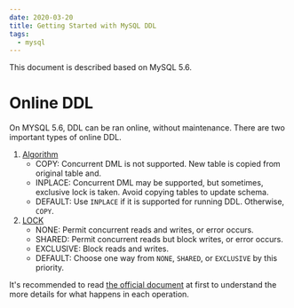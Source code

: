 ```yaml
---
date: 2020-03-20
title: Getting Started with MySQL DDL
tags:
  - mysql
---
```


This document is described based on MySQL 5.6.

Online DDL
===
On MYSQL 5.6, DDL can be ran online, without maintenance.
There are two important types of online DDL.

1. [Algorithm](https://dev.mysql.com/doc/refman/5.6/en/alter-table.html#alter-table-performance)
    * COPY: Concurrent DML is not supported. New table is copied from original table and.
    * INPLACE: Concurrent DML may be supported, but sometimes, exclusive lock is taken. Avoid copying tables to update schema.
	* DEFAULT: Use `INPLACE` if it is supported for running DDL. Otherwise, `COPY`.
1. [LOCK](https://dev.mysql.com/doc/refman/5.6/en/alter-table.html#alter-table-concurrency)
    * NONE: Permit concurrent reads and writes, or error occurs.
	* SHARED: Permit concurrent reads but block writes, or error occurs.
	* EXCLUSIVE: Block reads and writes.
	* DEFAULT: Choose one way from `NONE`, `SHARED`, or `EXCLUSIVE` by this priority.

It's recommended to read [the official document](https://dev.mysql.com/doc/refman/5.6/en/innodb-online-ddl-operations.html#online-ddl-table-operations) at first to understand the more details for what happens in each operation.
